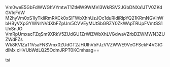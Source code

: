 Vm0weE5GbFdWWGhVYmtwT1ZtMW9WMVl3WkRSV2JGbDNXa1JTV0ZKdGVIcFdW
M2hyVm0xS1IyTkliRmRXCk0xSlFWbXhhUzJOc1duRldiRlpYQ21KRmNGVlhW
bHByVXpGYWNrNVdXbFZpUm5CVVEyMUtSbGRZY0ZkWApTRUpFVmtSS1UxSnJO
VmRpUmxacFZqSm9XRkV5ZUdGU1ZrWlZWbXhLVGdwaVZrbDZWMWN3ZUZWdFZs
Wk8KVlZaT1VsaFNSVmx0ZUdGT2JHUlhVbFJzVVZWWE9VeGFSekF4VGtGdlMx
cHVUbWdLQ25OdmJRPT0KCmhsag==

tsi